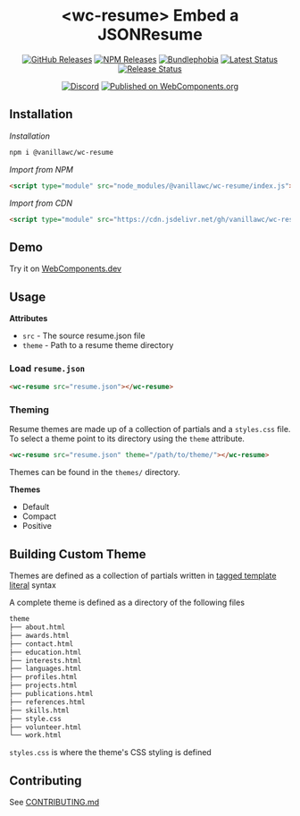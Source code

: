 <h1 align="center">&lt;wc-resume&gt; Embed a JSONResume</h1>

<div align="center">
  <a href="https://github.com/vanillawc/wc-resume/releases"><img src="https://badgen.net/github/tag/vanillawc/wc-resume" alt="GitHub Releases"></a>
  <a href="https://www.npmjs.com/package/@vanillawc/wc-resume"><img src="https://badgen.net/npm/v/@vanillawc/wc-resume" alt="NPM Releases"></a>
  <a href="https://bundlephobia.com/result?p=@vanillawc/wc-resume"><img src="https://badgen.net/bundlephobia/minzip/@vanillawc/wc-resume" alt="Bundlephobia"></a>
  <a href="https://github.com/vanillawc/wc-resume/actions"><img src="https://github.com/vanillawc/wc-resume/workflows/Latest/badge.svg" alt="Latest Status"></a>
  <a href="https://github.com/vanillawc/wc-resume/actions"><img src="https://github.com/vanillawc/wc-resume/workflows/Release/badge.svg" alt="Release Status"></a>

  <a href="https://discord.gg/8ur9M5"><img alt="Discord" src="https://img.shields.io/discord/723296249121603604?color=%23738ADB"></a>
  <a href="https://www.webcomponents.org/element/vanillawc/wc-resume"><img src="https://img.shields.io/badge/webcomponents.org-published-blue.svg" alt="Published on WebComponents.org"></a>
</div>

## Installation

*Installation*
```sh
npm i @vanillawc/wc-resume
```

*Import from NPM*
```html
<script type="module" src="node_modules/@vanillawc/wc-resume/index.js"></script>
```

*Import from CDN*
```html
<script type="module" src="https://cdn.jsdelivr.net/gh/vanillawc/wc-resume@2/index.js"></script>
```

## Demo

Try it on [WebComponents.dev](https://webcomponents.dev/edit/DUcJnEutaKbTPYqkcuYX?sv=1&pm=1)

## Usage

**Attributes**

- `src` - The source resume.json file
- `theme` - Path to a resume theme directory

### Load `resume.json`

```html
<wc-resume src="resume.json"></wc-resume>
```

### Theming

Resume themes are made up of a collection of partials and a `styles.css` file. To select a theme point to its directory using the `theme` attribute.

```html
<wc-resume src="resume.json" theme="/path/to/theme/"></wc-resume>
```

Themes can be found in the `themes/` directory.

**Themes**
- Default
- Compact
- Positive

## Building Custom Theme

Themes are defined as a collection of partials written in [tagged template literal][] syntax

A complete theme is defined as a directory of the following files

```sh
theme
├── about.html
├── awards.html
├── contact.html
├── education.html
├── interests.html
├── languages.html
├── profiles.html
├── projects.html
├── publications.html
├── references.html
├── skills.html
├── style.css
├── volunteer.html
└── work.html
```

`styles.css` is where the theme's CSS styling is defined

[tagged template literal]: https://developer.mozilla.org/en-US/docs/Web/JavaScript/Reference/Template_literals

## Contributing

See [CONTRIBUTING.md](https://github.com/vanillawc/vanillawc/blob/main/CONTRIBUTING.md)
